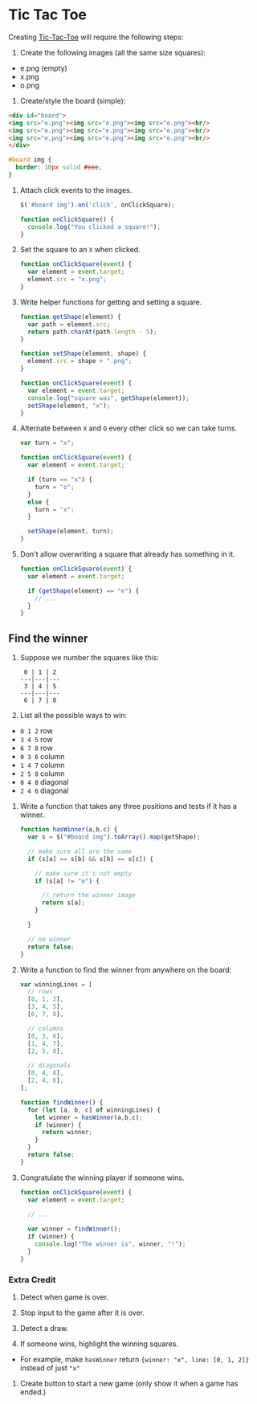 # Tic Tac Toe

Creating [Tic-Tac-Toe] will require the following steps:

1. Create the following images (all the same size squares):

  - e.png (empty)
  - x.png
  - o.png

1. Create/style the board (simple):

  ```html
  <div id="board">
  <img src="e.png"><img src="e.png"><img src="e.png"><br/>
  <img src="e.png"><img src="e.png"><img src="e.png"><br/>
  <img src="e.png"><img src="e.png"><img src="e.png"><br/>
  </div>
  ```

  ```css
  #board img {
    border: 10px solid #eee;
  }
  ```

1. Attach click events to the images.

    ```js
    $('#board img').on('click', onClickSquare);

    function onClickSquare() {
      console.log("You clicked a square!");
    }
    ```

1. Set the square to an `X` when clicked.

    ```js
    function onClickSquare(event) {
      var element = event.target;
      element.src = "x.png";
    }
    ```

1. Write helper functions for getting and setting a square.

    ```js
    function getShape(element) {
      var path = element.src;
      return path.charAt(path.length - 5);
    }

    function setShape(element, shape) {
      element.src = shape + ".png";
    }

    function onClickSquare(event) {
      var element = event.target;
      console.log("square was", getShape(element));
      setShape(element, "x");
    }
    ```

1. Alternate between `X` and `O` every other click so we can take turns.

    ```js
    var turn = "x";

    function onClickSquare(event) {
      var element = event.target;

      if (turn == "x") {
        turn = "o";
      }
      else {
        turn = "x";
      }

      setShape(element, turn);
    }
    ```

1. Don't allow overwriting a square that already has something in it.

    ```js
    function onClickSquare(event) {
      var element = event.target;

      if (getShape(element) == "e") {
        // ...
      }
    }
    ```

## Find the winner

1. Suppose we number the squares like this:

    ```
     0 | 1 | 2
    ---|---|---
     3 | 4 | 5
    ---|---|---
     6 | 7 | 8
    ```

1. List all the possible ways to win:

  - `0 1 2` row
  - `3 4 5` row
  - `6 7 8` row
  - `0 3 6` column
  - `1 4 7` column
  - `2 5 8` column
  - `0 4 8` diagonal
  - `2 4 6` diagonal

1. Write a function that takes any three positions and tests if it has a winner.

    ```js
    function hasWinner(a,b,c) {
      var s = $("#board img").toArray().map(getShape);

      // make sure all are the same
      if (s[a] == s[b] && s[b] == s[c]) {

        // make sure it's not empty
        if (s[a] != "e") {

          // return the winner image
          return s[a];
        }

      }

      // no winner
      return false;
    }
    ```

1. Write a function to find the winner from anywhere on the board:

    ```js
    var winningLines = [
      // rows
      [0, 1, 2],
      [3, 4, 5],
      [6, 7, 8],

      // columns
      [0, 3, 6],
      [1, 4, 7],
      [2, 5, 8],

      // diagonals
      [0, 4, 8],
      [2, 4, 6],
    ];
    ```

    ```js
    function findWinner() {
      for (let [a, b, c] of winningLines) {
        let winner = hasWinner(a,b,c);
        if (winner) {
          return winner;
        }
      }
      return false;
    }
    ```

1. Congratulate the winning player if someone wins.

    ```js
    function onClickSquare(event) {
      var element = event.target;
      
      // ...

      var winner = findWinner();
      if (winner) {
        console.log("The winner is", winner, "!");
      }
    }
    ```


### Extra Credit

1. Detect when game is over.

1. Stop input to the game after it is over.

1. Detect a draw.

1. If someone wins, highlight the winning squares.

  - For example, make `hasWinner` return `{winner: "x", line: [0, 1, 2]}` instead of just `"x"`

1. Create button to start a new game (only show it when a game has ended.)

[Tic-Tac-Toe]:http://en.wikipedia.org/wiki/Tic-tac-toe
